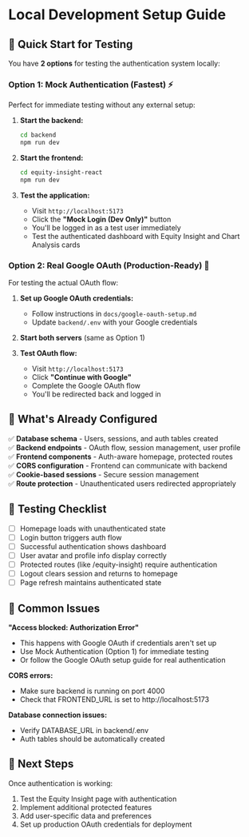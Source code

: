 # Local Development Setup Guide

## 🚀 Quick Start for Testing

You have **2 options** for testing the authentication system locally:

### Option 1: Mock Authentication (Fastest) ⚡

Perfect for immediate testing without any external setup:

1. **Start the backend:**
   ```bash
   cd backend
   npm run dev
   ```

2. **Start the frontend:**
   ```bash
   cd equity-insight-react
   npm run dev
   ```

3. **Test the application:**
   - Visit `http://localhost:5173`
   - Click the **"Mock Login (Dev Only)"** button
   - You'll be logged in as a test user immediately
   - Test the authenticated dashboard with Equity Insight and Chart Analysis cards

### Option 2: Real Google OAuth (Production-Ready) 🔐

For testing the actual OAuth flow:

1. **Set up Google OAuth credentials:**
   - Follow instructions in `docs/google-oauth-setup.md`
   - Update `backend/.env` with your Google credentials

2. **Start both servers** (same as Option 1)

3. **Test OAuth flow:**
   - Visit `http://localhost:5173` 
   - Click **"Continue with Google"**
   - Complete the Google OAuth flow
   - You'll be redirected back and logged in

## 🔧 What's Already Configured

✅ **Database schema** - Users, sessions, and auth tables created  
✅ **Backend endpoints** - OAuth flow, session management, user profile  
✅ **Frontend components** - Auth-aware homepage, protected routes  
✅ **CORS configuration** - Frontend can communicate with backend  
✅ **Cookie-based sessions** - Secure session management  
✅ **Route protection** - Unauthenticated users redirected appropriately  

## 🎯 Testing Checklist

- [ ] Homepage loads with unauthenticated state
- [ ] Login button triggers auth flow
- [ ] Successful authentication shows dashboard
- [ ] User avatar and profile info display correctly
- [ ] Protected routes (like /equity-insight) require authentication
- [ ] Logout clears session and returns to homepage
- [ ] Page refresh maintains authenticated state

## 🐛 Common Issues

**"Access blocked: Authorization Error"**
- This happens with Google OAuth if credentials aren't set up
- Use Mock Authentication (Option 1) for immediate testing
- Or follow the Google OAuth setup guide for real authentication

**CORS errors:**
- Make sure backend is running on port 4000
- Check that FRONTEND_URL is set to http://localhost:5173

**Database connection issues:**
- Verify DATABASE_URL in backend/.env
- Auth tables should be automatically created

## 📝 Next Steps

Once authentication is working:
1. Test the Equity Insight page with authentication
2. Implement additional protected features  
3. Add user-specific data and preferences
4. Set up production OAuth credentials for deployment